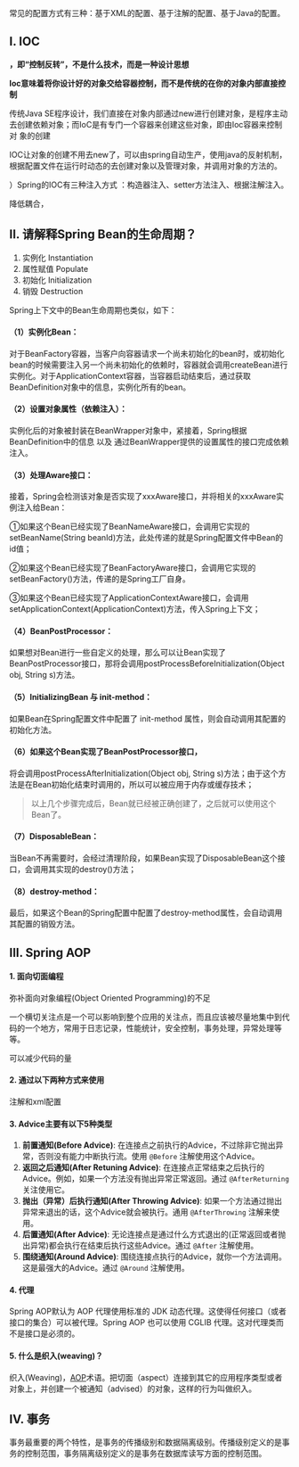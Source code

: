 常见的配置方式有三种：基于XML的配置、基于注解的配置、基于Java的配置。

## I. IOC

**，即“控制反转”，不是什么技术，而是一种设计思想**

**Ioc意味着将你设计好的对象交给容器控制，而不是传统的在你的对象内部直接控制**

传统Java SE程序设计，我们直接在对象内部通过new进行创建对象，是程序主动去创建依赖对象；而IoC是有专门一个容器来创建这些对象，即由Ioc容器来控制对 象的创建

IOC让对象的创建不用去new了，可以由spring自动生产，使用java的反射机制，根据配置文件在运行时动态的去创建对象以及管理对象，并调用对象的方法的。

）Spring的IOC有三种注入方式 ：构造器注入、setter方法注入、根据注解注入。

降低耦合，

## II. 请解释Spring Bean的生命周期？

1. 实例化 Instantiation
2. 属性赋值 Populate
3. 初始化 Initialization
4. 销毁 Destruction

 Spring上下文中的Bean生命周期也类似，如下：

#### （1）实例化Bean：

对于BeanFactory容器，当客户向容器请求一个尚未初始化的bean时，或初始化bean的时候需要注入另一个尚未初始化的依赖时，容器就会调用createBean进行实例化。对于ApplicationContext容器，当容器启动结束后，通过获取BeanDefinition对象中的信息，实例化所有的bean。

#### （2）设置对象属性（依赖注入）：

实例化后的对象被封装在BeanWrapper对象中，紧接着，Spring根据BeanDefinition中的信息 以及 通过BeanWrapper提供的设置属性的接口完成依赖注入。

#### （3）处理Aware接口：

接着，Spring会检测该对象是否实现了xxxAware接口，并将相关的xxxAware实例注入给Bean：

①如果这个Bean已经实现了BeanNameAware接口，会调用它实现的setBeanName(String beanId)方法，此处传递的就是Spring配置文件中Bean的id值；

②如果这个Bean已经实现了BeanFactoryAware接口，会调用它实现的setBeanFactory()方法，传递的是Spring工厂自身。

③如果这个Bean已经实现了ApplicationContextAware接口，会调用setApplicationContext(ApplicationContext)方法，传入Spring上下文；

#### （4）BeanPostProcessor：

如果想对Bean进行一些自定义的处理，那么可以让Bean实现了BeanPostProcessor接口，那将会调用postProcessBeforeInitialization(Object obj, String s)方法。

#### （5）InitializingBean 与 init-method：

如果Bean在Spring配置文件中配置了 init-method 属性，则会自动调用其配置的初始化方法。

#### （6）如果这个Bean实现了BeanPostProcessor接口，

将会调用postProcessAfterInitialization(Object obj, String s)方法；由于这个方法是在Bean初始化结束时调用的，所以可以被应用于内存或缓存技术；

> 以上几个步骤完成后，Bean就已经被正确创建了，之后就可以使用这个Bean了。

#### （7）DisposableBean：

当Bean不再需要时，会经过清理阶段，如果Bean实现了DisposableBean这个接口，会调用其实现的destroy()方法；

#### （8）destroy-method：

最后，如果这个Bean的Spring配置中配置了destroy-method属性，会自动调用其配置的销毁方法。

## III. Spring AOP 

#### 1. 面向切面编程

弥补面向对象编程(Object Oriented Programming)的不足

一个横切关注点是一个可以影响到整个应用的关注点，而且应该被尽量地集中到代码的一个地方，常用于日志记录，性能统计，安全控制，事务处理，异常处理等等。

可以减少代码的量

#### 2. 通过以下两种方式来使用

注解和xml配置

#### 3. Advice主要有以下5种类型

1. **前置通知(Before Advice)**: 在连接点之前执行的Advice，不过除非它抛出异常，否则没有能力中断执行流。使用 `@Before` 注解使用这个Advice。
2. **返回之后通知(After Retuning Advice)**: 在连接点正常结束之后执行的Advice。例如，如果一个方法没有抛出异常正常返回。通过 `@AfterReturning` 关注使用它。
3. **抛出（异常）后执行通知(After Throwing Advice)**: 如果一个方法通过抛出异常来退出的话，这个Advice就会被执行。通用 `@AfterThrowing` 注解来使用。
4. **后置通知(After Advice)**: 无论连接点是通过什么方式退出的(正常返回或者抛出异常)都会执行在结束后执行这些Advice。通过 `@After` 注解使用。
5. **围绕通知(Around Advice)**: 围绕连接点执行的Advice，就你一个方法调用。这是最强大的Advice。通过 `@Around` 注解使用。

#### 4. 代理

Spring AOP默认为 AOP 代理使用标准的 JDK 动态代理。这使得任何接口（或者接口的集合）可以被代理。Spring AOP 也可以使用 CGLIB 代理。这对代理类而不是接口是必须的。

#### 5. 什么是织入(weaving)？

织入(Weaving)，[AOP](https://baike.baidu.com/item/AOP)术语。把切面（aspect）连接到其它的应用程序类型或者对象上，并创建一个被通知（advised）的对象，这样的行为叫做织入。

## IV. 事务

事务最重要的两个特性，是事务的传播级别和数据隔离级别。传播级别定义的是事务的控制范围，事务隔离级别定义的是事务在数据库读写方面的控制范围。